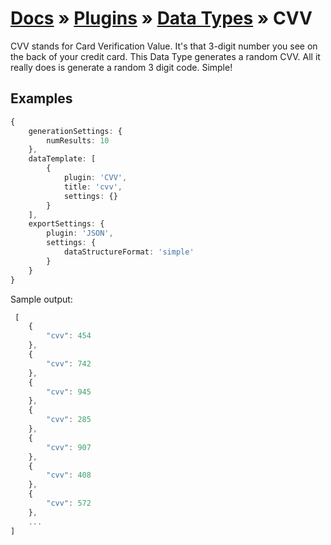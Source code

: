 # [Docs](../../../../../docs/README.md) &raquo; [Plugins](../../README.md) &raquo; [Data Types](../README.md) &raquo; CVV

CVV stands for Card Verification Value. It's that 3-digit number you see on the back of your credit card. This Data Type
generates a random CVV. All it really does is generate a random 3 digit code. Simple! 

## Examples

```typescript
{
    generationSettings: {
        numResults: 10
    },
    dataTemplate: [
        {
            plugin: 'CVV',
            title: 'cvv',
            settings: {}
        }
    ],
    exportSettings: {
        plugin: 'JSON',
        settings: {
            dataStructureFormat: 'simple'
        }
    }
}
```

Sample output:

```javascript
 [
    {
        "cvv": 454
    },
    {
        "cvv": 742
    },
    {
        "cvv": 945
    },
    {
        "cvv": 285
    },
    {
        "cvv": 907
    },
    {
        "cvv": 408
    },
    {
        "cvv": 572
    },
    ...
]
```
